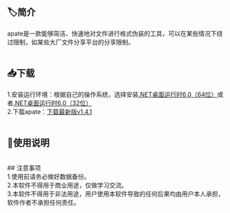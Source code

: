 ## 🏷简介<br>
apate是一款能够简洁、快速地对文件进行格式伪装的工具，可以在某些情况下绕过限制，如某些大厂文件分享平台的分享限制。<br>
<br>
## 📥下载<br>
1.安装运行环境：根据自己的操作系统，选择安装[.NET桌面运行时6.0（64位）](https://dotnet.microsoft.com/zh-cn/download/dotnet/thank-you/runtime-desktop-6.0.16-windows-x64-installer)或者[.NET桌面运行时6.0（32位）](https://dotnet.microsoft.com/zh-cn/download/dotnet/thank-you/runtime-desktop-6.0.16-windows-x86-installer)<br>
2.下载apate：[下载最新版v1.4.1](https://github.com/rippod/apate/releases/download/apate.v1.4.1/apate.v1.4.1.zip)<br>
<br>
## 📖使用说明<br>
<br>
## 注意事项<br>
1.使用前请务必做好数据备份。<br>
2.本软件不得用于商业用途，仅做学习交流。<br>
3.本软件不得用于非法用途，用户使用本软件导致的任何后果均由用户本人承担，软件作者不承担任何责任。<br>
<br>
